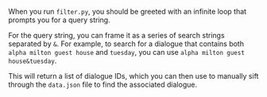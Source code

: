When you run `filter.py`, you should be greeted with an infinite loop that prompts you for a query string.

For the query string, you can frame it as a series of search strings separated by `&`. For example, to search for a dialogue that contains both `alpha milton guest house` and `tuesday`, you can use `alpha milton guest house&tuesday`.

This will return a list of dialogue IDs, which you can then use to manually sift through the `data.json` file to find the associated dialogue.
